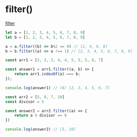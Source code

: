 # filter()

[filter](https://developer.mozilla.org/ko/docs/Web/JavaScript/Reference/Global_Objects/Array/filter)

```js
let a = [1, 2, 3, 4, 5, 6, 7, 8, 9]
let b = [1, 2, 3, 4, 5, 6, 7, 8, 9]

a = a.filter((b) => b%2 == 0) // [2, 4, 6, 8]
b = b.filter((a) => a !== 1) // [2, 3, 4, 5, 6, 7, 8, 9]
```

```js
const arr1 = [2, 3, 3, 4, 4, 5, 5, 5, 6, 7]

const answer1 = arr1.filter((a, b) => {
    return arr1.indexOf(a) === b;
});

console.log(answer1) // (6) [2, 3, 4, 5, 6, 7]
```

```js
const arr2 = [5, 9, 7, 10]
const divisor = 5

const answer2 = arr2.filter((a) => {
    return a % divisor == 0
})

console.log(answer2) // [5, 10]
```